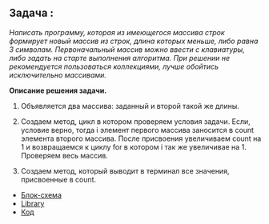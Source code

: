 
## Задача :

*Написать программу, которая из имеющегося массива строк формирует новый массив из строк, длина которых меньше, либо равна 3 символам. Первоначальный массив можно ввести с клавиатуры, либо задать на старте выполнения алгоритма. При решении не рекомендуется пользоваться коллекциями, лучше обойтись исключительно массивами.*

**Описание решения задачи.**

1. Объявляется два массива: заданный и второй такой же длины. 

2. Создаем метод, цикл в котором проверяем условия задачи. Если, условие верно, тогда i элемент первого массива заносится в count элемента второго массива. После присвоения увеличиваем count на 1 и возвращаемся к циклу for в котором i так же увеличивае на 1. Проверяем весь массив.

4. Создаем метод, который выводит в терминал все значения, присвоенные в count.

* [Блок-схема]( /diagram.drawio.png)
* [Library](/Library.cs)  
* [Код]( /Program.cs)
